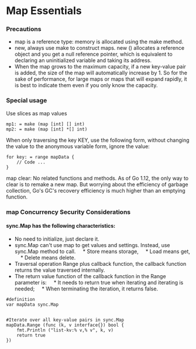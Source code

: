 # Map Essentials

### Precautions

* map is a reference type: memory is allocated using the make method.
* new, always use make to construct maps. new () allocates a reference object and you get a null reference pointer, which is equivalent to declaring an uninitialized variable and taking its address.
* When the map grows to the maximum capacity, if a new key-value pair is added, the size of the map will automatically increase by 1. So for the sake of performance, for large maps or maps that will expand rapidly, it is best to indicate them even if you only know the capacity.

### Special usage

Use slices as map values
```
mp1: = make (map [int] [] int)
mp2: = make (map [int] *[] int)
```

When only traversing the key KEY, use the following form, without changing the value to the anonymous variable form, ignore the value:
```
for key: = range mapData {
    // Code ...
}
```

map clear:
No related functions and methods. As of Go 1.12, the only way to clear is to remake a new map.
But worrying about the efficiency of garbage collection, Go's GC's recovery efficiency is much higher than an emptying function.

### map Concurrency Security Considerations

#### sync.Map has the following characteristics:

* No need to initialize, just declare it.
* sync.Map can't use map to get values ​​and settings. Instead, use sync.Map method to call.
    * Store means storage,
    * Load means get,
    * Delete means delete.
* Traversal operation Range plus callback function, the callback function returns the value traversed internally.
* The return value function of the callback function in the Range parameter is:
    * It needs to return true when iterating and iterating is needed;
    * When terminating the iteration, it returns false.

```
#definition
var mapData sync.Map


#Iterate over all key-value pairs in sync.Map
mapData.Range (func (k, v interface{}) bool {
    fmt.Println ("list-kv:% v,% v", k, v)
    return true
})

```
